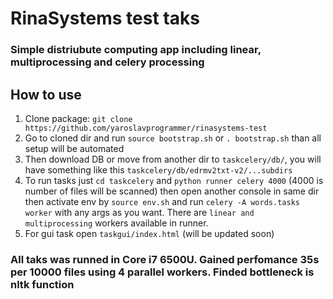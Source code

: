 # RinaSystems test taks

### Simple distriubute computing app including linear, multiprocessing and celery processing

## How to use
1. Clone package:
   `git clone https://github.com/yaroslavprogrammer/rinasystems-test`
2. Go to cloned dir and run `source bootstrap.sh` or `. bootstrap.sh` than all setup will be automated
3. Then download DB or move from another dir to `taskcelery/db/`, you will have something like this `taskcelery/db/edrmv2txt-v2/...subdirs`
4. To run tasks just `cd taskcelery` and `python runner celery 4000` (4000 is number of files will be scanned) then open another console in same dir then activate env by `source env.sh` and run `celery -A words.tasks worker` with any args as you want. There are `linear and multiprocessing` workers available in runner.
5. For gui task open `taskgui/index.html` (will be updated soon)

### All taks was runned in Core i7 6500U. Gained perfomance 35s per 10000 files using 4 parallel workers. Finded bottleneck is nltk function
